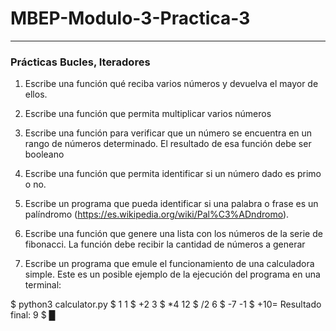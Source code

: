 # MBEP-Modulo-3-Practica-3

---

### Prácticas Bucles, Iteradores

1. Escribe una función qué reciba varios números y devuelva el mayor de ellos.

2. Escribe una función que permita multiplicar varios números

3. Escribe una función para verificar que un número se encuentra en un rango de números determinado. El resultado de esa función debe ser booleano

4. Escribe una función que permita identificar si un número dado es primo o no.

5. Escribe un programa que pueda identificar si una palabra o frase es un palíndromo (https://es.wikipedia.org/wiki/Pal%C3%ADndromo).

6. Escribe una función que genere una lista con los números de la serie de fibonacci. La función debe recibir la cantidad de números a generar

7. Escribe un programa que emule el funcionamiento de una calculadora simple. Este es un posible ejemplo de la ejecución del programa en una terminal:

$ python3 calculator.py
$ 1
1
$ +2
3
$ \*4
12
$ /2
6
$ -7
-1
$ +10=
Resultado final: 9
$ █
